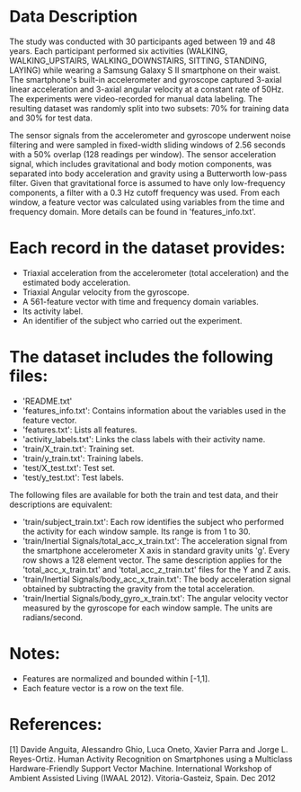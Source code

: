 # Data Description
The study was conducted with 30 participants aged between 19 and 48 years. Each participant performed six activities (WALKING, WALKING_UPSTAIRS, WALKING_DOWNSTAIRS, SITTING, STANDING, LAYING) while wearing a Samsung Galaxy S II smartphone on their waist. The smartphone's built-in accelerometer and gyroscope captured 3-axial linear acceleration and 3-axial angular velocity at a constant rate of 50Hz. The experiments were video-recorded for manual data labeling. The resulting dataset was randomly split into two subsets: 70% for training data and 30% for test data.

The sensor signals from the accelerometer and gyroscope underwent noise filtering and were sampled in fixed-width sliding windows of 2.56 seconds with a 50% overlap (128 readings per window). The sensor acceleration signal, which includes gravitational and body motion components, was separated into body acceleration and gravity using a Butterworth low-pass filter. Given that gravitational force is assumed to have only low-frequency components, a filter with a 0.3 Hz cutoff frequency was used. From each window, a feature vector was calculated using variables from the time and frequency domain. More details can be found in 'features_info.txt'.

Each record in the dataset provides:
======================================

- Triaxial acceleration from the accelerometer (total acceleration) and the estimated body acceleration.
- Triaxial Angular velocity from the gyroscope.
- A 561-feature vector with time and frequency domain variables.
- Its activity label.
- An identifier of the subject who carried out the experiment.

The dataset includes the following files:
=========================================

- 'README.txt'
- 'features_info.txt': Contains information about the variables used in the feature vector.
- 'features.txt': Lists all features.
- 'activity_labels.txt': Links the class labels with their activity name.
- 'train/X_train.txt': Training set.
- 'train/y_train.txt': Training labels.
- 'test/X_test.txt': Test set.
- 'test/y_test.txt': Test labels.

The following files are available for both the train and test data, and their descriptions are equivalent:

- 'train/subject_train.txt': Each row identifies the subject who performed the activity for each window sample. Its range is from 1 to 30.
- 'train/Inertial Signals/total_acc_x_train.txt': The acceleration signal from the smartphone accelerometer X axis in standard gravity units 'g'. Every row shows a 128 element vector. The same description applies for the 'total_acc_x_train.txt' and 'total_acc_z_train.txt' files for the Y and Z axis.
- 'train/Inertial Signals/body_acc_x_train.txt': The body acceleration signal obtained by subtracting the gravity from the total acceleration.
- 'train/Inertial Signals/body_gyro_x_train.txt': The angular velocity vector measured by the gyroscope for each window sample. The units are radians/second.

Notes:
======
- Features are normalized and bounded within [-1,1].
- Each feature vector is a row on the text file.
  
References:
=========
[1] Davide Anguita, Alessandro Ghio, Luca Oneto, Xavier Parra and Jorge L. Reyes-Ortiz. Human Activity Recognition on Smartphones using a Multiclass Hardware-Friendly Support Vector Machine. International Workshop of Ambient Assisted Living (IWAAL 2012). Vitoria-Gasteiz, Spain. Dec 2012
